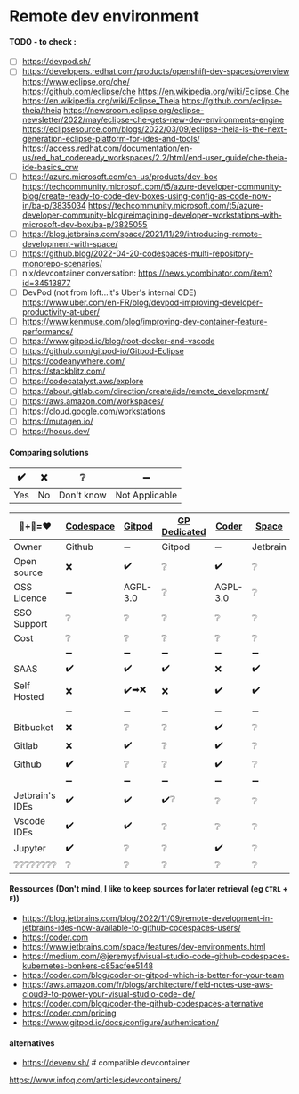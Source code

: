 # Remote dev environment

#### TODO - to check :
- [ ] https://devpod.sh/
- [ ] https://developers.redhat.com/products/openshift-dev-spaces/overview  
      https://www.eclipse.org/che/  
      https://github.com/eclipse/che
      https://en.wikipedia.org/wiki/Eclipse_Che
      https://en.wikipedia.org/wiki/Eclipse_Theia
      https://github.com/eclipse-theia/theia
      https://newsroom.eclipse.org/eclipse-newsletter/2022/may/eclipse-che-gets-new-dev-environments-engine
      https://eclipsesource.com/blogs/2022/03/09/eclipse-theia-is-the-next-generation-eclipse-platform-for-ides-and-tools/
      https://access.redhat.com/documentation/en-us/red_hat_codeready_workspaces/2.2/html/end-user_guide/che-theia-ide-basics_crw
- [ ] https://azure.microsoft.com/en-us/products/dev-box
      https://techcommunity.microsoft.com/t5/azure-developer-community-blog/create-ready-to-code-dev-boxes-using-config-as-code-now-in/ba-p/3835034
      https://techcommunity.microsoft.com/t5/azure-developer-community-blog/reimagining-developer-workstations-with-microsoft-dev-box/ba-p/3825055
- [ ] https://blog.jetbrains.com/space/2021/11/29/introducing-remote-development-with-space/
- [ ] https://github.blog/2022-04-20-codespaces-multi-repository-monorepo-scenarios/
- [ ] nix/devcontainer conversation: https://news.ycombinator.com/item?id=34513877
- [ ] DevPod (not from loft...it's Uber's internal CDE) https://www.uber.com/en-FR/blog/devpod-improving-developer-productivity-at-uber/
- [ ] https://www.kenmuse.com/blog/improving-dev-container-feature-performance/
- [ ] https://www.gitpod.io/blog/root-docker-and-vscode
- [ ] https://github.com/gitpod-io/Gitpod-Eclipse
- [ ] https://codeanywhere.com/
- [ ] https://stackblitz.com/
- [ ] https://codecatalyst.aws/explore
- [ ] https://about.gitlab.com/direction/create/ide/remote_development/
- [ ] https://aws.amazon.com/workspaces/
- [ ] https://cloud.google.com/workstations
- [ ] https://mutagen.io/
- [ ] https://hocus.dev/

#### Comparing solutions

| ✔️ | ❌  | ❔           | ➖             |
| --- | --- | ---         |   ---           |
| Yes | No  | Don't know  | Not Applicable  |
<!-- Default line
| ❔❔❔❔❔❔❔❔   | ❔                 | ❔            | ❔                    | ❔             | ❔             | ❔                  | ❔                |
-->
<!-- copy/paste: ✔️  ❌ ➖ ❔ -->
|  🐋+🐧=❤️      | [Codespace][gh-cs] | [Gitpod][gp] | [GP Dedicated][gp-dc] | [Coder][coder] | [Space][jb-s] | [Cloud dev][jb-cd] | [cloud 9][cloud9] |
|---              | ---                |    ---       | ---                   | ---            | ---           | ---                | ---               |
| Owner           | Github             |   ➖         | Gitpod                | ➖           | Jetbrain       | Jetbrain            | Aws              |
| Open source     | ❌                | ✔️           | ❔                    | ✔️             | ❔             | ❔                  | ❔                |
| OSS Licence     | ➖                | AGPL-3.0     | ❔                    |  AGPL-3.0       | ❔             | ❔                  | ❔                |
| SSO Support     | ❔                 | ❔            | ❔                    | ❔             | ❔             | ❔                  | ❔                 |
| Cost            | ❔                 | ❔            | ❔                    | ❔             | ❔             | ❔                  | ❔                 |
|                 | ➖                | ➖            | ➖                   | ➖             | ➖             | ➖               | ➖                |
| SAAS            | ✔️                | ✔️             | ✔️                  | ❌             | ✔️             | ✔️                 | ❔                |
| Self Hosted     | ❌                | ✔️➡❌        | ❌                   | ✔️            | ✔️            | ❔                  | ❔                |
|                 | ➖                | ➖            | ➖                   | ➖             | ➖             | ➖               | ➖                |
| Bitbucket       | ❌                | ❔            | ❔                    | ✔️             | ❔             | ❔                  | ❔                |
| Gitlab          | ❌                | ✔️            | ❔                    | ✔️             | ❔             | ❔                  | ❔                |
| Github          | ✔️                | ❔            | ❔                    | ✔️             | ❔             | ❔                  | ❔                |
|                 | ➖                | ➖            | ➖                   | ➖             | ➖             | ➖               | ➖                |
| Jetbrain's IDEs | ✔️                | ✔️            | ✔️❔                  | ❔             | ❔             | ❔                  | ❔                |
| Vscode IDEs     | ✔️                | ✔️            | ❔                    | ❔            | ❔             | ❔                   | ❔               |
| Jupyter         | ✔️                | ❔            | ❔                    | ✔️            | ❔             | ❔                   | ❔               |
| ❔❔❔❔❔❔❔❔   | ❔                 | ❔            | ❔                    | ❔             | ❔             | ❔                  | ❔                |

#### Ressources (Don't mind, I like to keep sources for later retrieval (eg `CTRL` + `F`))
- https://blog.jetbrains.com/blog/2022/11/09/remote-development-in-jetbrains-ides-now-available-to-github-codespaces-users/
- https://coder.com
- https://www.jetbrains.com/space/features/dev-environments.html
- https://medium.com/@jeremysf/visual-studio-code-github-codespaces-kubernetes-bonkers-c85acfee5148
- https://coder.com/blog/coder-or-gitpod-which-is-better-for-your-team
- https://aws.amazon.com/fr/blogs/architecture/field-notes-use-aws-cloud9-to-power-your-visual-studio-code-ide/
- https://coder.com/blog/coder-the-github-codespaces-alternative 
- https://coder.com/pricing
- https://www.gitpod.io/docs/configure/authentication/

#### alternatives
- https://devenv.sh/ # compatible devcontainer

<!-- Tools -->
[coder]: https://coder.com/
[gp]: https://www.gitpod.io/
[gp-dc]: https://www.gitpod.io/dedicated
[gh-cs]: https://github.com/features/codespaces
[jb-s]: https://www.jetbrains.com/space/
[jb-cd]: https://www.jetbrains.com/space/features/dev-environments.html
[cloud9]: https://aws.amazon.com/fr/cloud9/

<!-- Other -->
[jetbrain-space-dev-env]: https://www.jetbrains.com/space/features/dev-environments.html

https://www.infoq.com/articles/devcontainers/

